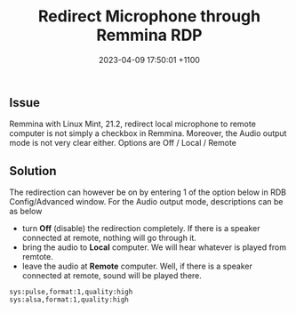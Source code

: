 ﻿---
layout: post
title: Redirect Microphone through Remmina RDP
date: 2023-04-09 17:50:01 +1100
categories: 
---

## Issue

Remmina with Linux Mint, 21.2, redirect local microphone to remote computer is not simply a checkbox in Remmina. Moreover, the Audio output mode is not very clear either. Options are Off / Local / Remote

## Solution

The redirection can however be on by entering 1 of the option below in RDB Config/Advanced window.
For the Audio output mode, descriptions can be as below
* turn **Off** (disable) the redirection completely. If there is a speaker connected at remote, nothing will go through it.
* bring the audio to **Local** computer. We will hear whatever is played from remtote.
* leave the audio at **Remote** computer. Well, if there is a speaker connected at remote, sound will be played there.

```
sys:pulse,format:1,quality:high
sys:alsa,format:1,quality:high
```

